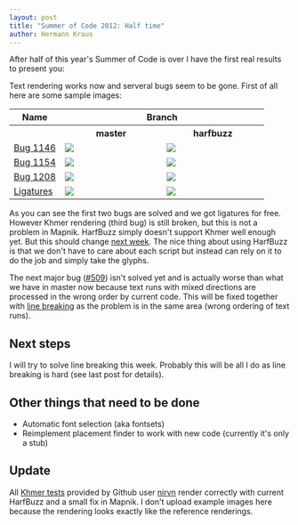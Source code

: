 ```yaml
---
layout: post
title: "Summer of Code 2012: Half time"
author: Hermann Kraus
---
```


After half of this year's Summer of Code is over I have the first real results to present you:

Text rendering works now and serveral bugs seem to be gone.
First of all here are some sample images:
<table border="0" width="100%">
<tr><th>Name<th colspan="2">Branch
<tr><th width="20%"><th width="40%">master<th width="40%">harfbuzz
<tr>
<td><a href="https://github.com/mapnik/mapnik/issues/1146">Bug 1146</a>
<td><img src="http://mapnik.org/images/harfbuzz/bug-1146-master.png">
<td><img src="http://mapnik.org/images/harfbuzz/bug-1146-hb.png">
<tr>
<td><a href="https://github.com/mapnik/mapnik/issues/1154">Bug 1154</a>
<td><img src="http://mapnik.org/images/harfbuzz/bug-1154-master.png">
<td><img src="http://mapnik.org/images/harfbuzz/bug-1154-hb.png">
<tr>
<td><a href="https://github.com/mapnik/mapnik/issues/1208">Bug 1208</a>
<td><img src="http://mapnik.org/images/harfbuzz/bug-1208-master.png">
<td><img src="http://mapnik.org/images/harfbuzz/bug-1208-hb.png">
<tr>
<td><a href="http://en.wikipedia.org/wiki/Typographic_ligature">Ligatures</a>
<td><img src="http://mapnik.org/images/harfbuzz/ligatures-master.png">
<td><img src="http://mapnik.org/images/harfbuzz/ligatures-hb.png">
</table>

As you can see the first two bugs are solved and we got ligatures for free.
However Khmer rendering (third bug) is still broken, but this is not a problem
in Mapnik. HarfBuzz simply doesn't support Khmer well enough yet. But this
should change [next week](http://lists.freedesktop.org/archives/harfbuzz/2012-July/002154.html).
The nice thing about using HarfBuzz is that we don't have to care about each
script but instead can rely on it to do the job and simply take the glyphs.

The next major bug ([#509](https://github.com/mapnik/mapnik/issues/509)) isn't
solved yet and is actually worse than what we have in master now because text
runs with mixed directions are processed in the wrong order by current code.
This will be fixed together with [line breaking](http://mapnik.org/news/2012/07/02/gsoc2012-status3)
as the problem is in the same area (wrong ordering of text runs).

## Next steps
I will try to solve line breaking this week. Probably this will be all I do as
line breaking is hard (see last post for details).

## Other things that need to be done
* Automatic font selection (aka fontsets)
* Reimplement placement finder to work with new code (currently it's only a stub)

## Update
All [Khmer tests](http://licadho-cambodia.org/mapnik/khmer.html) provided by
Github user [nirvn](https://github.com/nirvn) render
correctly with current HarfBuzz and a small fix in Mapnik. I don't upload
example images here because the rendering looks exactly like the reference
renderings.
